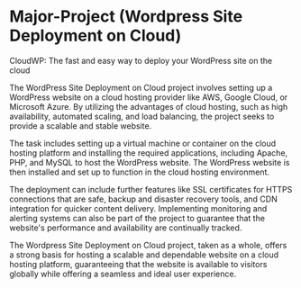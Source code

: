 # Major-Project (Wordpress Site Deployment on Cloud)
CloudWP: The fast and easy way to deploy your WordPress site on the cloud

The WordPress Site Deployment on Cloud project involves setting up a WordPress website on a cloud hosting provider like AWS, Google Cloud, or Microsoft Azure. By utilizing the advantages of cloud hosting, such as high availability, automated scaling, and load balancing, the project seeks to provide a scalable and stable website.

The task includes setting up a virtual machine or container on the cloud hosting platform and installing the required applications, including Apache, PHP, and MySQL to host the WordPress website. The WordPress website is then installed and set up to function in the cloud hosting environment.

The deployment can include further features like SSL certificates for HTTPS connections that are safe, backup and disaster recovery tools, and CDN integration for quicker content delivery. Implementing monitoring and alerting systems can also be part of the project to guarantee that the website's performance and availability are continually tracked.

The Wordpress Site Deployment on Cloud project, taken as a whole, offers a strong basis for hosting a scalable and dependable website on a cloud hosting platform, guaranteeing that the website is available to visitors globally while offering a seamless and ideal user experience.
